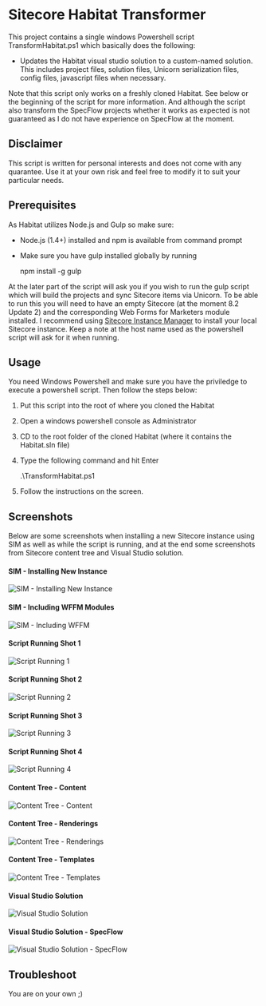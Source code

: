# Sitecore Habitat Transformer

This project contains a single windows Powershell script TransformHabitat.ps1 which basically does the following:

* Updates the Habitat visual studio solution to a custom-named solution. This includes project files, solution files, Unicorn serialization files, config files, javascript files when necessary.

Note that this script only works on a freshly cloned Habitat. See below or the beginning of the script for more information. And although the script also transform the SpecFlow projects whether it works as expected is not guaranteed as I do not have experience on SpecFlow at the moment.

## Disclaimer
This script is written for personal interests and does not come with any quarantee. Use it at your own risk and feel free to modify it to suit your particular needs.

## Prerequisites
As Habitat utilizes Node.js and Gulp so make sure:
* Node.js (1.4+) installed and npm is available from command prompt
* Make sure you have gulp installed globally by running 

    npm install -g gulp

At the later part of the script will ask you if you wish to run the gulp script which will build the projects and sync Sitecore items via Unicorn. To be able to run this you will need to have an empty Sitecore (at the moment 8.2 Update 2) and the corresponding Web Forms for Marketers module installed. I recommend using [Sitecore Instance Manager](https://github.com/Sitecore/Sitecore-Instance-Manager) to install your local Sitecore instance. Keep a note at the host name used as the powershell script will ask for it when running.

## Usage
You need Windows Powershell and make sure you have the priviledge to execute a powershell script. Then follow the steps below:

1. Put this script into the root of where you cloned the Habitat
2. Open a windows powershell console as Administrator
3. CD to the root folder of the cloned Habitat (where it contains the Habitat.sln file)
4. Type the following command and hit Enter

    .\TransformHabitat.ps1
    
5. Follow the instructions on the screen.

## Screenshots
Below are some screenshots when installing a new Sitecore instance using SIM as well as while the script is running, and at the end some screenshots from Sitecore content tree and Visual Studio solution.

#### SIM - Installing New Instance
![SIM - Installing New Instance](https://raw.githubusercontent.com/codingdennis/images/master/Sitecore/SIM-Installing-new-instance.png)

#### SIM - Including WFFM Modules
![SIM - Including WFFM](https://raw.githubusercontent.com/codingdennis/images/master/Sitecore/SIM-Modules.png)

#### Script Running Shot 1
![Script Running 1](https://raw.githubusercontent.com/codingdennis/images/master/Sitecore/Script-Running1.png)

#### Script Running Shot 2
![Script Running 2](https://raw.githubusercontent.com/codingdennis/images/master/Sitecore/Script-Running2.png)

#### Script Running Shot 3
![Script Running 3](https://raw.githubusercontent.com/codingdennis/images/master/Sitecore/Script-Running3.png)

#### Script Running Shot 4
![Script Running 4](https://raw.githubusercontent.com/codingdennis/images/master/Sitecore/Script-Running4.png)

#### Content Tree - Content
![Content Tree - Content](https://raw.githubusercontent.com/codingdennis/images/master/Sitecore/newsite-content.png)

#### Content Tree - Renderings
![Content Tree - Renderings](https://raw.githubusercontent.com/codingdennis/images/master/Sitecore/newsite-renderings.png)

#### Content Tree - Templates
![Content Tree - Templates](https://raw.githubusercontent.com/codingdennis/images/master/Sitecore/newsite-templates.png)

#### Visual Studio Solution
![Visual Studio Solution](https://raw.githubusercontent.com/codingdennis/images/master/Sitecore/vs-solution.png)

#### Visual Studio Solution - SpecFlow
![Visual Studio Solution - SpecFlow](https://raw.githubusercontent.com/codingdennis/images/master/Sitecore/vs-test-solution.png)

## Troubleshoot
You are on your own ;)
